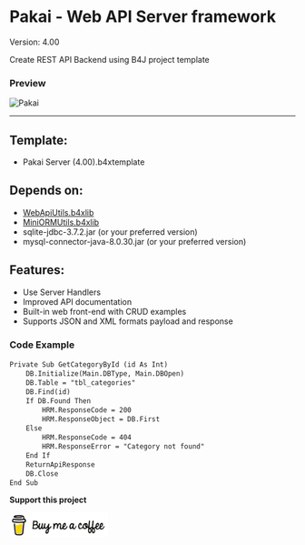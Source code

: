 # Pakai - Web API Server framework

Version: 4.00

Create REST API Backend using B4J project template

### Preview
![Pakai](../main/pakai.png)

---

## Template:
- Pakai Server (4.00).b4xtemplate

## Depends on:
- [WebApiUtils.b4xlib](https://github.com/pyhoon/WebApiUtils-B4J)
- [MiniORMUtils.b4xlib](https://github.com/pyhoon/MiniORMUtils-B4X)
- sqlite-jdbc-3.7.2.jar (or your preferred version)
- mysql-connector-java-8.0.30.jar (or your preferred version)

## Features:
- Use Server Handlers
- Improved API documentation
- Built-in web front-end with CRUD examples
- Supports JSON and XML formats payload and response

### Code Example
```basic
Private Sub GetCategoryById (id As Int)
	DB.Initialize(Main.DBType, Main.DBOpen)
	DB.Table = "tbl_categories"
	DB.Find(id)
	If DB.Found Then
		HRM.ResponseCode = 200
		HRM.ResponseObject = DB.First
	Else
		HRM.ResponseCode = 404
		HRM.ResponseError = "Category not found"
	End If
	ReturnApiResponse
	DB.Close
End Sub
```

**Support this project**

<a href="https://paypal.me/aeric80/"><img src="https://github.com/pyhoon/pakai-server-b4j/blob/main/source/Objects/www/assets/img/sponsor.png" width="174" title="Buy me a coffee" /></a>
